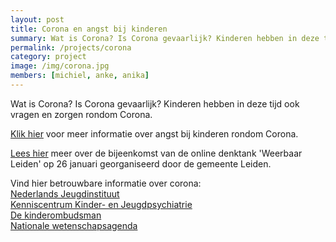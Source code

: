 ```yaml
---
layout: post
title: Corona en angst bij kinderen
summary: Wat is Corona? Is Corona gevaarlijk? Kinderen hebben in deze tijd ook vragen en zorgen rondom Corona. Vind hier filmpjes en betrouwbare informatie speciaal voor kinderen.
permalink: /projects/corona
category: project
image: /img/corona.jpg
members: [michiel, anke, anika]
---
```


Wat is Corona? Is Corona gevaarlijk? Kinderen hebben in deze tijd ook vragen en zorgen rondom Corona. 


[Klik hier](https://www.universiteitleiden.nl/nieuws/2020/04/anke-klein-in-de-media) voor meer informatie over angst bij kinderen rondom Corona.

[Lees hier](https://www.linkedin.com/feed/update/urn%3Ali%3Aactivity%3A6760221737402687488/?midToken=AQEoT4vuXt2L2w&midSig=27Omc3W1C3V9A1&trk=eml-email_notification_single_mentioned_you_in_this_01-notifications-1-hero%7Ecard%7Efeed&trkEmail=eml-email_notification_single_mentioned_you_in_this_01-notifications-1-hero%7Ecard%7Efeed-null-c4sgg%7Ekkfmba68%7Ez5-null-voyagerOffline) meer over de bijeenkomst van de online denktank 'Weerbaar Leiden' op 26 januari georganiseerd door de gemeente Leiden.

Vind hier betrouwbare informatie over corona:<br>
[Nederlands Jeugdinstituut](https://www.nji.nl/coronavirus)<br>
[Kenniscentrum Kinder- en Jeugdpsychiatrie](https://www.kenniscentrum-kjp.nl/professionals/dossiers/kinder-jeugdpsychiatrie-corona/)<br>
[De kinderombudsman](https://www.dekinderombudsman.nl/ik-heb-een-vraag-over/corona)<br>
[Nationale wetenschapsagenda](https://wetenschapsagenda.nl/videos/corona-uitgelegd/)<br>
